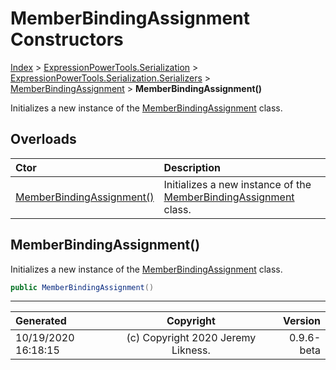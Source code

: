 ﻿# MemberBindingAssignment Constructors

[Index](../index.md) > [ExpressionPowerTools.Serialization](ExpressionPowerTools.Serialization.a.md) > [ExpressionPowerTools.Serialization.Serializers](ExpressionPowerTools.Serialization.Serializers.n.md) > [MemberBindingAssignment](ExpressionPowerTools.Serialization.Serializers.MemberBindingAssignment.cs.md) > **MemberBindingAssignment()**

Initializes a new instance of the [MemberBindingAssignment](ExpressionPowerTools.Serialization.Serializers.MemberBindingAssignment.cs.md) class.

## Overloads

| Ctor | Description |
| :-- | :-- |
| [MemberBindingAssignment()](#memberbindingassignment) | Initializes a new instance of the [MemberBindingAssignment](ExpressionPowerTools.Serialization.Serializers.MemberBindingAssignment.cs.md) class. |

## MemberBindingAssignment()

Initializes a new instance of the [MemberBindingAssignment](ExpressionPowerTools.Serialization.Serializers.MemberBindingAssignment.cs.md) class.

```csharp
public MemberBindingAssignment()
```



---

| Generated | Copyright | Version |
| :-- | :-: | --: |
| 10/19/2020 16:18:15 | (c) Copyright 2020 Jeremy Likness. | 0.9.6-beta |

